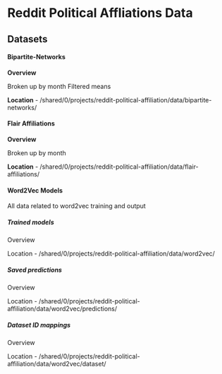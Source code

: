 # Reddit Political Affliations Data

## Datasets

#### Bipartite-Networks

**Overview**

Broken up by month
Filtered means 

**Location** - /shared/0/projects/reddit-political-affiliation/data/bipartite-networks/



#### Flair Affiliations

**Overview**

Broken up by month

**Location** - /shared/0/projects/reddit-political-affiliation/data/flair-affiliations/


#### Word2Vec Models

All data related to word2vec training and output

##### Trained models

Overview

Location - /shared/0/projects/reddit-political-affiliation/data/word2vec/


##### Saved predictions

Overview

Location - /shared/0/projects/reddit-political-affiliation/data/word2vec/predictions/


##### Dataset ID mappings

Overview

Location - /shared/0/projects/reddit-political-affiliation/data/word2vec/dataset/

